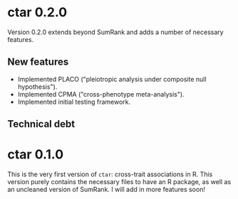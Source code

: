 # ctar 0.2.0 

Version 0.2.0 extends beyond SumRank and adds a number of necessary features.

## New features
* Implemented PLACO ("pleiotropic analysis under composite null hypothesis").
* Implemented CPMA ("cross-phenotype meta-analysis").
* Implemented initial testing framework.

## Technical debt

# ctar 0.1.0
This is the very first version of `ctar`: cross-trait associations in R. This version purely contains the necessary files to have an R package, as well as an uncleaned version of SumRank. I will add in more features soon!
